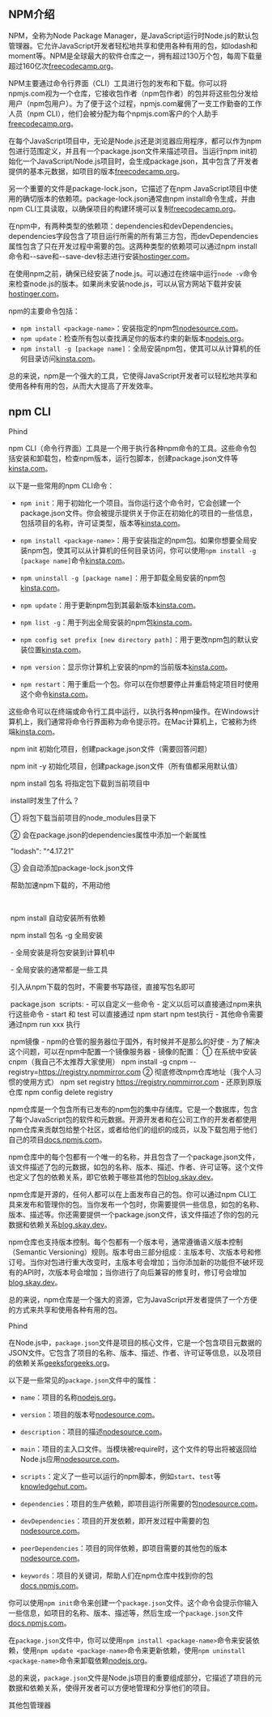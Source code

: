 

## NPM介绍

NPM，全称为Node Package Manager，是JavaScript运行时Node.js的默认包管理器。它允许JavaScript开发者轻松地共享和使用各种有用的包，如lodash和moment等。NPM是全球最大的软件仓库之一，拥有超过130万个包，每周下载量超过160亿次[freecodecamp.org](https://www.freecodecamp.org/news/what-is-npm-a-node-package-manager-tutorial-for-beginners/)。

NPM主要通过命令行界面（CLI）工具进行包的发布和下载。你可以将npmjs.com视为一个仓库，它接收包作者（npm包作者）的包并将这些包分发给用户（npm包用户）。为了便于这个过程，npmjs.com雇佣了一支工作勤奋的工作人员（npm CLI），他们会被分配为每个npmjs.com客户的个人助手[freecodecamp.org](https://www.freecodecamp.org/news/what-is-npm-a-node-package-manager-tutorial-for-beginners/)。

在每个JavaScript项目中，无论是Node.js还是浏览器应用程序，都可以作为npm包进行范围定义，并且有一个package.json文件来描述项目。当运行npm init初始化一个JavaScript/Node.js项目时，会生成package.json，其中包含了开发者提供的基本元数据，如项目的版本[freecodecamp.org](https://www.freecodecamp.org/news/what-is-npm-a-node-package-manager-tutorial-for-beginners/)。

另一个重要的文件是package-lock.json，它描述了在npm JavaScript项目中使用的确切版本的依赖项。package-lock.json通常由npm install命令生成，并由npm CLI工具读取，以确保项目的构建环境可以复制[freecodecamp.org](https://www.freecodecamp.org/news/what-is-npm-a-node-package-manager-tutorial-for-beginners/)。

在npm中，有两种类型的依赖项：dependencies和devDependencies。dependencies字段包含了项目运行所需的所有第三方包，而devDependencies属性包含了只在开发过程中需要的包。这两种类型的依赖项可以通过npm install命令和--save和--save-dev标志进行安装[hostinger.com](https://www.hostinger.com/tutorials/what-is-npm)。

在使用npm之前，确保已经安装了node.js。可以通过在终端中运行`node -v`命令来检查node.js的版本。如果尚未安装node.js，可以从官方网站下载并安装[hostinger.com](https://www.hostinger.com/tutorials/what-is-npm)。

npm的主要命令包括：

- `npm install <package-name>`：安装指定的npm包[nodesource.com](https://nodesource.com/blog/an-absolute-beginners-guide-to-using-npm/)。
- `npm update`：检查所有包以查找满足你的版本约束的新版本[nodejs.org](https://nodejs.org/en/learn/getting-started/an-introduction-to-the-npm-package-manager)。
- `npm install -g [package name]`：全局安装npm包，使其可以从计算机的任何目录访问[kinsta.com](https://kinsta.com/knowledgebase/what-is-npm/)。

总的来说，npm是一个强大的工具，它使得JavaScript开发者可以轻松地共享和使用各种有用的包，从而大大提高了开发效率。





## npm CLI

Phind

npm CLI（命令行界面）工具是一个用于执行各种npm命令的工具。这些命令包括安装和卸载包，检查npm版本，运行包脚本，创建package.json文件等[kinsta.com](https://kinsta.com/knowledgebase/what-is-npm/)。

以下是一些常用的npm CLI命令：

- `npm init`：用于初始化一个项目。当你运行这个命令时，它会创建一个package.json文件。你会被提示提供关于你正在初始化的项目的一些信息，包括项目的名称，许可证类型，版本等[kinsta.com](https://kinsta.com/knowledgebase/what-is-npm/)。

- `npm install <package-name>`：用于安装指定的npm包。如果你想要全局安装npm包，使其可以从计算机的任何目录访问，你可以使用`npm install -g [package name]`命令[kinsta.com](https://kinsta.com/knowledgebase/what-is-npm/)。

- `npm uninstall -g [package name]`：用于卸载全局安装的npm包[kinsta.com](https://kinsta.com/knowledgebase/what-is-npm/)。

- `npm update`：用于更新npm包到其最新版本[kinsta.com](https://kinsta.com/knowledgebase/what-is-npm/)。

- `npm list -g`：用于列出全局安装的npm包[kinsta.com](https://kinsta.com/knowledgebase/what-is-npm/)。

- `npm config set prefix [new directory path]`：用于更改npm包的默认安装位置[kinsta.com](https://kinsta.com/knowledgebase/what-is-npm/)。

- `npm version`：显示你计算机上安装的npm的当前版本[kinsta.com](https://kinsta.com/knowledgebase/what-is-npm/)。

- `npm restart`：用于重启一个包。你可以在你想要停止并重启特定项目时使用这个命令[kinsta.com](https://kinsta.com/knowledgebase/what-is-npm/)。

这些命令可以在终端或命令行工具中运行，以执行各种npm操作。在Windows计算机上，我们通常将命令行界面称为命令提示符。在Mac计算机上，它被称为终端[kinsta.com](https://kinsta.com/knowledgebase/what-is-npm/)。



​      npm init 初始化项目，创建package.json文件（需要回答问题）

​        npm init -y 初始化项目，创建package.json文件（所有值都采用默认值）

​        npm install 包名 将指定包下载到当前项目中

​            install时发生了什么？

​                ① 将包下载当前项目的node_modules目录下

​                ② 会在package.json的dependencies属性中添加一个新属性

​                    "lodash": "^4.17.21"

​                ③ 会自动添加package-lock.json文件

​                    帮助加速npm下载的，不用动他

​                

​        npm install 自动安装所有依赖

​        npm install 包名 -g 全局安装

​            \- 全局安装是将包安装到计算机中

​            \- 全局安装的通常都是一些工具

​		引入从npm下载的包时，不需要书写路径，直接写包名即可





​    package.json
​        scripts:
            - 可以自定义一些命令
                        - 定义以后可以直接通过npm来执行这些命令
                        - start 和 test 可以直接通过 npm start npm test执行
                                    - 其他命令需要通过npm run xxx 执行

​    npm镜像
        - npm的仓管的服务器位于国外，有时候并不是那么的好使
                - 为了解决这个问题，可以在npm中配置一个镜像服务器
                - 镜像的配置：
                ① 在系统中安装cnpm（我自己不太推荐大家使用）
                    npm install -g cnpm --registry=https://registry.npmmirror.com
                ② 彻底修改npm仓库地址（我个人习惯的使用方式）
                    npm set registry https://registry.npmmirror.com
                    - 还原到原版仓库
                        npm config delete registry



npm仓库是一个包含所有已发布的npm包的集中存储库。它是一个数据库，包含了每个JavaScript包的软件和元数据。开源开发者和在公司工作的开发者都使用npm仓库来贡献包给整个社区，或者给他们的组织的成员，以及下载包用于他们自己的项目[docs.npmjs.com](https://docs.npmjs.com/about-the-public-npm-registry/)。

npm仓库中的每个包都有一个唯一的名称，并且包含了一个package.json文件，该文件描述了包的元数据，如包的名称、版本、描述、作者、许可证等。这个文件也定义了包的依赖关系，即它依赖于哪些其他的包[blog.skay.dev](https://blog.skay.dev/overview-of-npm-node-package-manager)。

npm仓库是开源的，任何人都可以在上面发布自己的包。你可以通过npm CLI工具来发布和管理你的包。当你发布一个包时，你需要提供一些信息，如包的名称、版本、描述等。你还需要提供一个package.json文件，该文件描述了你的包的元数据和依赖关系[blog.skay.dev](https://blog.skay.dev/overview-of-npm-node-package-manager)。

npm仓库也支持版本控制。每个包都有一个版本号，通常遵循语义版本控制（Semantic Versioning）规则。版本号由三部分组成：主版本号、次版本号和修订号。当你对包进行重大改变时，主版本号会增加；当你添加新的功能但不破坏现有的API时，次版本号会增加；当你进行了向后兼容的修复时，修订号会增加[blog.skay.dev](https://blog.skay.dev/overview-of-npm-node-package-manager)。

总的来说，npm仓库是一个强大的资源，它为JavaScript开发者提供了一个方便的方式来共享和使用各种有用的包。



Phind

在Node.js中，`package.json`文件是项目的核心文件，它是一个包含项目元数据的JSON文件。它包含了项目的名称、版本、描述、作者、许可证等信息，以及项目的依赖关系[geeksforgeeks.org](https://www.geeksforgeeks.org/node-js-package-json/)。

以下是一些常见的`package.json`文件中的属性：

- `name`：项目的名称[nodejs.org](https://nodejs.org/api/packages.html)。

- `version`：项目的版本号[nodesource.com](https://nodesource.com/blog/the-basics-of-package-json/)。

- `description`：项目的描述[nodesource.com](https://nodesource.com/blog/the-basics-of-package-json/)。

- `main`：项目的主入口文件。当模块被require时，这个文件的导出将被返回给Node.js应用[nodesource.com](https://nodesource.com/blog/the-basics-of-package-json-in-node-js-and-npm/)。

- `scripts`：定义了一些可以运行的npm脚本，例如`start`、`test`等[knowledgehut.com](https://www.knowledgehut.com/blog/web-development/package-json-scripts-node-js)。

- `dependencies`：项目的生产依赖，即项目运行所需要的包[nodesource.com](https://nodesource.com/blog/the-basics-of-package-json-in-node-js-and-npm/)。

- `devDependencies`：项目的开发依赖，即开发过程中需要的包[nodesource.com](https://nodesource.com/blog/the-basics-of-package-json-in-node-js-and-npm/)。

- `peerDependencies`：项目的同伴依赖，即项目需要的其他包的版本[nodesource.com](https://nodesource.com/blog/the-basics-of-package-json/)。

- `keywords`：项目的关键词，帮助人们在npm仓库中找到你的包[docs.npmjs.com](https://docs.npmjs.com/cli/v7/configuring-npm/package-json/)。

你可以使用`npm init`命令来创建一个`package.json`文件。这个命令会提示你输入一些信息，如项目的名称、版本、描述等，然后生成一个`package.json`文件[docs.npmjs.com](https://docs.npmjs.com/creating-a-package-json-file/)。

在`package.json`文件中，你可以使用`npm install <package-name>`命令来安装依赖，使用`npm update <package-name>`命令来更新依赖，使用`npm uninstall <package-name>`命令来卸载依赖[nodejs.org](https://nodejs.org/en/learn/getting-started/an-introduction-to-the-npm-package-manager)。

总的来说，`package.json`文件是Node.js项目的重要组成部分，它描述了项目的元数据和依赖关系，使得开发者可以方便地管理和分享他们的项目。





其他包管理器

